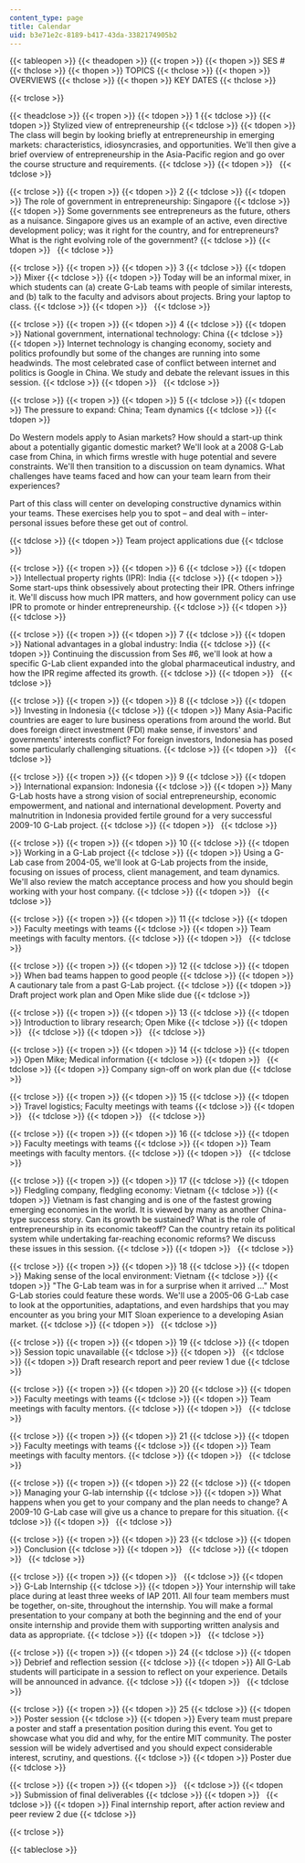 ```yaml
---
content_type: page
title: Calendar
uid: b3e71e2c-8189-b417-43da-3382174905b2
---
```


{{< tableopen >}}
{{< theadopen >}}
{{< tropen >}}
{{< thopen >}}
SES #
{{< thclose >}}
{{< thopen >}}
TOPICS
{{< thclose >}}
{{< thopen >}}
OVERVIEWS
{{< thclose >}}
{{< thopen >}}
KEY DATES
{{< thclose >}}

{{< trclose >}}

{{< theadclose >}}
{{< tropen >}}
{{< tdopen >}}
1
{{< tdclose >}}
{{< tdopen >}}
Stylized view of entrepreneurship
{{< tdclose >}}
{{< tdopen >}}
The class will begin by looking briefly at entrepreneurship in emerging markets: characteristics, idiosyncrasies, and opportunities. We'll then give a brief overview of entrepreneurship in the Asia-Pacific region and go over the course structure and requirements.
{{< tdclose >}}
{{< tdopen >}}
 
{{< tdclose >}}

{{< trclose >}}
{{< tropen >}}
{{< tdopen >}}
2
{{< tdclose >}}
{{< tdopen >}}
The role of government in entrepreneurship: Singapore
{{< tdclose >}}
{{< tdopen >}}
Some governments see entrepreneurs as the future, others as a nuisance. Singapore gives us an example of an active, even directive development policy; was it right for the country, and for entrepreneurs? What is the right evolving role of the government?
{{< tdclose >}}
{{< tdopen >}}
 
{{< tdclose >}}

{{< trclose >}}
{{< tropen >}}
{{< tdopen >}}
3
{{< tdclose >}}
{{< tdopen >}}
Mixer
{{< tdclose >}}
{{< tdopen >}}
Today will be an informal mixer, in which students can (a) create G-Lab teams with people of similar interests, and (b) talk to the faculty and advisors about projects. Bring your laptop to class.
{{< tdclose >}}
{{< tdopen >}}
 
{{< tdclose >}}

{{< trclose >}}
{{< tropen >}}
{{< tdopen >}}
4
{{< tdclose >}}
{{< tdopen >}}
National government, international technology: China
{{< tdclose >}}
{{< tdopen >}}
Internet technology is changing economy, society and politics profoundly but some of the changes are running into some headwinds. The most celebrated case of conflict between internet and politics is Google in China. We study and debate the relevant issues in this session.
{{< tdclose >}}
{{< tdopen >}}
 
{{< tdclose >}}

{{< trclose >}}
{{< tropen >}}
{{< tdopen >}}
5
{{< tdclose >}}
{{< tdopen >}}
The pressure to expand: China; Team dynamics
{{< tdclose >}}
{{< tdopen >}}


Do Western models apply to Asian markets? How should a start-up think about a potentially gigantic domestic market? We'll look at a 2008 G-Lab case from China, in which firms wrestle with huge potential and severe constraints. We'll then transition to a discussion on team dynamics. What challenges have teams faced and how can your team learn from their experiences?

Part of this class will center on developing constructive dynamics within your teams. These exercises help you to spot – and deal with – inter-personal issues before these get out of control.


{{< tdclose >}}
{{< tdopen >}}
Team project applications due
{{< tdclose >}}

{{< trclose >}}
{{< tropen >}}
{{< tdopen >}}
6
{{< tdclose >}}
{{< tdopen >}}
Intellectual property rights (IPR): India
{{< tdclose >}}
{{< tdopen >}}
Some start-ups think obsessively about protecting their IPR. Others infringe it. We'll discuss how much IPR matters, and how government policy can use IPR to promote or hinder entrepreneurship.
{{< tdclose >}}
{{< tdopen >}}
 
{{< tdclose >}}

{{< trclose >}}
{{< tropen >}}
{{< tdopen >}}
7
{{< tdclose >}}
{{< tdopen >}}
National advantages in a global industry: India
{{< tdclose >}}
{{< tdopen >}}
Continuing the discussion from Ses #6, we'll look at how a specific G-Lab client expanded into the global pharmaceutical industry, and how the IPR regime affected its growth.
{{< tdclose >}}
{{< tdopen >}}
 
{{< tdclose >}}

{{< trclose >}}
{{< tropen >}}
{{< tdopen >}}
8
{{< tdclose >}}
{{< tdopen >}}
Investing in Indonesia
{{< tdclose >}}
{{< tdopen >}}
Many Asia-Pacific countries are eager to lure business operations from around the world. But does foreign direct investment (FDI) make sense, if investors' and governments' interests conflict? For foreign investors, Indonesia has posed some particularly challenging situations.
{{< tdclose >}}
{{< tdopen >}}
 
{{< tdclose >}}

{{< trclose >}}
{{< tropen >}}
{{< tdopen >}}
9
{{< tdclose >}}
{{< tdopen >}}
International expansion: Indonesia
{{< tdclose >}}
{{< tdopen >}}
Many G-Lab hosts have a strong vision of social entrepreneurship, economic empowerment, and national and international development. Poverty and malnutrition in Indonesia provided fertile ground for a very successful 2009-10 G-Lab project.
{{< tdclose >}}
{{< tdopen >}}
 
{{< tdclose >}}

{{< trclose >}}
{{< tropen >}}
{{< tdopen >}}
10
{{< tdclose >}}
{{< tdopen >}}
Working in a G-Lab project
{{< tdclose >}}
{{< tdopen >}}
Using a G-Lab case from 2004-05, we'll look at G-Lab projects from the inside, focusing on issues of process, client management, and team dynamics. We'll also review the match acceptance process and how you should begin working with your host company.
{{< tdclose >}}
{{< tdopen >}}
 
{{< tdclose >}}

{{< trclose >}}
{{< tropen >}}
{{< tdopen >}}
11
{{< tdclose >}}
{{< tdopen >}}
Faculty meetings with teams
{{< tdclose >}}
{{< tdopen >}}
Team meetings with faculty mentors.
{{< tdclose >}}
{{< tdopen >}}
 
{{< tdclose >}}

{{< trclose >}}
{{< tropen >}}
{{< tdopen >}}
12
{{< tdclose >}}
{{< tdopen >}}
When bad teams happen to good people
{{< tdclose >}}
{{< tdopen >}}
A cautionary tale from a past G-Lab project.
{{< tdclose >}}
{{< tdopen >}}
Draft project work plan and Open Mike slide due
{{< tdclose >}}

{{< trclose >}}
{{< tropen >}}
{{< tdopen >}}
13
{{< tdclose >}}
{{< tdopen >}}
Introduction to library research; Open Mike
{{< tdclose >}}
{{< tdopen >}}
 
{{< tdclose >}}
{{< tdopen >}}
 
{{< tdclose >}}

{{< trclose >}}
{{< tropen >}}
{{< tdopen >}}
14
{{< tdclose >}}
{{< tdopen >}}
Open Mike; Medical information
{{< tdclose >}}
{{< tdopen >}}
 
{{< tdclose >}}
{{< tdopen >}}
Company sign-off on work plan due
{{< tdclose >}}

{{< trclose >}}
{{< tropen >}}
{{< tdopen >}}
15
{{< tdclose >}}
{{< tdopen >}}
Travel logistics; Faculty meetings with teams
{{< tdclose >}}
{{< tdopen >}}
 
{{< tdclose >}}
{{< tdopen >}}
 
{{< tdclose >}}

{{< trclose >}}
{{< tropen >}}
{{< tdopen >}}
16
{{< tdclose >}}
{{< tdopen >}}
Faculty meetings with teams
{{< tdclose >}}
{{< tdopen >}}
Team meetings with faculty mentors.
{{< tdclose >}}
{{< tdopen >}}
 
{{< tdclose >}}

{{< trclose >}}
{{< tropen >}}
{{< tdopen >}}
17
{{< tdclose >}}
{{< tdopen >}}
Fledgling company, fledgling economy: Vietnam
{{< tdclose >}}
{{< tdopen >}}
Vietnam is fast changing and is one of the fastest growing emerging economies in the world. It is viewed by many as another China-type success story. Can its growth be sustained? What is the role of entrepreneurship in its economic takeoff? Can the country retain its political system while undertaking far-reaching economic reforms? We discuss these issues in this session.
{{< tdclose >}}
{{< tdopen >}}
 
{{< tdclose >}}

{{< trclose >}}
{{< tropen >}}
{{< tdopen >}}
18
{{< tdclose >}}
{{< tdopen >}}
Making sense of the local environment: Vietnam
{{< tdclose >}}
{{< tdopen >}}
"The G-Lab team was in for a surprise when it arrived …" Most G-Lab stories could feature these words. We'll use a 2005-06 G-Lab case to look at the opportunities, adaptations, and even hardships that you may encounter as you bring your MIT Sloan experience to a developing Asian market.
{{< tdclose >}}
{{< tdopen >}}
 
{{< tdclose >}}

{{< trclose >}}
{{< tropen >}}
{{< tdopen >}}
19
{{< tdclose >}}
{{< tdopen >}}
Session topic unavailable
{{< tdclose >}}
{{< tdopen >}}
 
{{< tdclose >}}
{{< tdopen >}}
Draft research report and peer review 1 due
{{< tdclose >}}

{{< trclose >}}
{{< tropen >}}
{{< tdopen >}}
20
{{< tdclose >}}
{{< tdopen >}}
Faculty meetings with teams
{{< tdclose >}}
{{< tdopen >}}
Team meetings with faculty mentors.
{{< tdclose >}}
{{< tdopen >}}
 
{{< tdclose >}}

{{< trclose >}}
{{< tropen >}}
{{< tdopen >}}
21
{{< tdclose >}}
{{< tdopen >}}
Faculty meetings with teams
{{< tdclose >}}
{{< tdopen >}}
Team meetings with faculty mentors.
{{< tdclose >}}
{{< tdopen >}}
 
{{< tdclose >}}

{{< trclose >}}
{{< tropen >}}
{{< tdopen >}}
22
{{< tdclose >}}
{{< tdopen >}}
Managing your G-lab internship
{{< tdclose >}}
{{< tdopen >}}
What happens when you get to your company and the plan needs to change? A 2009-10 G-Lab case will give us a chance to prepare for this situation.
{{< tdclose >}}
{{< tdopen >}}
 
{{< tdclose >}}

{{< trclose >}}
{{< tropen >}}
{{< tdopen >}}
23
{{< tdclose >}}
{{< tdopen >}}
Conclusion
{{< tdclose >}}
{{< tdopen >}}
 
{{< tdclose >}}
{{< tdopen >}}
 
{{< tdclose >}}

{{< trclose >}}
{{< tropen >}}
{{< tdopen >}}
 
{{< tdclose >}}
{{< tdopen >}}
G-Lab Internship
{{< tdclose >}}
{{< tdopen >}}
Your internship will take place during at least three weeks of IAP 2011. All four team members must be together, on-site, throughout the internship. You will make a formal presentation to your company at both the beginning and the end of your onsite internship and provide them with supporting written analysis and data as appropriate.
{{< tdclose >}}
{{< tdopen >}}
 
{{< tdclose >}}

{{< trclose >}}
{{< tropen >}}
{{< tdopen >}}
24
{{< tdclose >}}
{{< tdopen >}}
Debrief and reflection session
{{< tdclose >}}
{{< tdopen >}}
All G-Lab students will participate in a session to reflect on your experience. Details will be announced in advance.
{{< tdclose >}}
{{< tdopen >}}
 
{{< tdclose >}}

{{< trclose >}}
{{< tropen >}}
{{< tdopen >}}
25
{{< tdclose >}}
{{< tdopen >}}
Poster session
{{< tdclose >}}
{{< tdopen >}}
Every team must prepare a poster and staff a presentation position during this event. You get to showcase what you did and why, for the entire MIT community. The poster session will be widely advertised and you should expect considerable interest, scrutiny, and questions.
{{< tdclose >}}
{{< tdopen >}}
Poster due
{{< tdclose >}}

{{< trclose >}}
{{< tropen >}}
{{< tdopen >}}
 
{{< tdclose >}}
{{< tdopen >}}
Submission of final deliverables
{{< tdclose >}}
{{< tdopen >}}
 
{{< tdclose >}}
{{< tdopen >}}
Final internship report, after action review and peer review 2 due
{{< tdclose >}}

{{< trclose >}}

{{< tableclose >}}